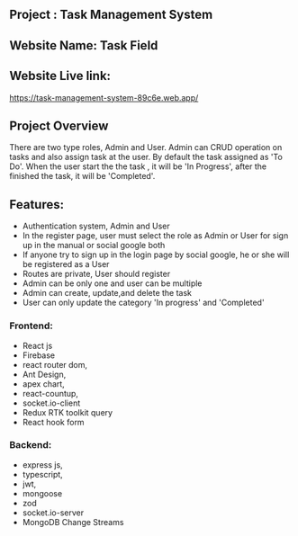 

## Project : Task Management System

## Website Name: Task Field

## Website Live link:

<https://task-management-system-89c6e.web.app/>

## Project Overview
There are two type roles, Admin and User. Admin can CRUD operation on tasks and also assign task at the user. By default the task assigned as 'To Do'. When the user start the the task , it will be 'In Progress', after the finished the task, it will be 'Completed'.

## Features:

- Authentication system, Admin and User
- In the register page, user must select the role as Admin or User for sign up in the manual or social google both
- If anyone try to sign up in the login page by social google, he or she will be registered as a User
- Routes are private, User should register
- Admin can be only one and user can be multiple
- Admin can create, update,and delete the task
- User can only update the category 'In progress' and 'Completed'

### Frontend:

- React js
- Firebase
- react router dom,
- Ant Design,
- apex chart,
- react-countup,
- socket.io-client
- Redux RTK toolkit query
- React hook form

### Backend:

- express js,
- typescript,
- jwt,
- mongoose
- zod
- socket.io-server
- MongoDB Change Streams
